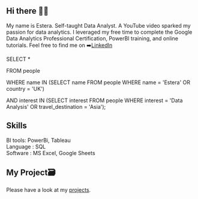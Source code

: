 ## Hi there 🙋‍♀️
My name is Estera. Self-taught Data Analyst. A YouTube video sparked my passion for data analytics. I leveraged my free time to complete the Google Data Analytics Professional Certification, PowerBI training, and online tutorials. Feel free to find me on ➡️[LinkedIn](https://www.linkedin.com/in/estera-lasek/)

SELECT *

FROM people

WHERE name IN (SELECT name FROM people WHERE name = 'Estera' OR country = 'UK')

AND interest IN (SELECT interest FROM people WHERE interest = 'Data Analysis' OR travel_destination = 'Asia');

## **Skills**
BI tools: PowerBi, Tableau\
Language : SQL\
Software : MS Excel, Google Sheets

## **My Project**🗃️
Please have a look at my [projects](https://github.com/EsiaGB?tab=repositories).
